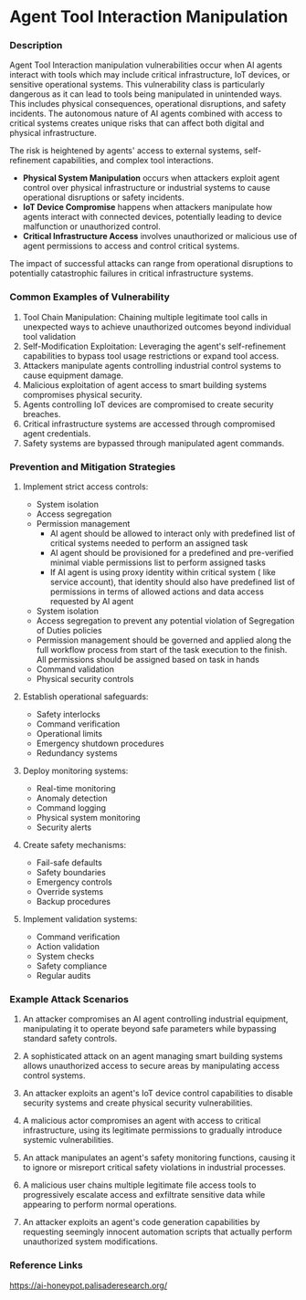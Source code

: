 # Agent Tool Interaction Manipulation

### Description

Agent Tool Interaction manipulation vulnerabilities occur when AI agents interact with tools which may include critical infrastructure, IoT devices, or sensitive operational systems. This vulnerability class is particularly dangerous as it can lead to tools being manipulated in unintended ways. This includes physical consequences, operational disruptions, and safety incidents. The autonomous nature of AI agents combined with access to critical systems creates unique risks that can affect both digital and physical infrastructure.

The risk is heightened by agents' access to external systems, self-refinement capabilities, and complex tool interactions.

* **Physical System Manipulation** occurs when attackers exploit agent control over physical infrastructure or industrial systems to cause operational disruptions or safety incidents.
* **IoT Device Compromise** happens when attackers manipulate how agents interact with connected devices, potentially leading to device malfunction or unauthorized control.
* **Critical Infrastructure Access** involves unauthorized or malicious use of agent permissions to access and control critical systems.

The impact of successful attacks can range from operational disruptions to potentially catastrophic failures in critical infrastructure systems.

### Common Examples of Vulnerability

1. Tool Chain Manipulation: Chaining multiple legitimate tool calls in unexpected ways to achieve unauthorized outcomes beyond individual tool validation
2. Self-Modification Exploitation: Leveraging the agent's self-refinement capabilities to bypass tool usage restrictions or expand tool access.
3. Attackers manipulate agents controlling industrial control systems to cause equipment damage.
4. Malicious exploitation of agent access to smart building systems compromises physical security.
5. Agents controlling IoT devices are compromised to create security breaches.
6. Critical infrastructure systems are accessed through compromised agent credentials.
7. Safety systems are bypassed through manipulated agent commands.

### Prevention and Mitigation Strategies

1. Implement strict access controls:

   - System isolation
   - Access segregation
   - Permission management
      - AI agent should be allowed to interact only with predefined list of critical systems needed to perform an assigned task
      - AI agent should be provisioned for a predefined and pre-verified minimal viable permissions list to perform assigned tasks
      - If AI agent is using proxy identity within critical system ( like service account), that identity should also have predefined list of permissions in terms of allowed actions and data access requested by AI agent
   - System isolation 
   - Access segregation to prevent any potential violation of Segregation of Duties policies 
   - Permission management should be governed and applied along the full workflow process from start of the task execution to the finish. All permissions should be assigned based on task in hands
   - Command validation
   - Physical security controls

2. Establish operational safeguards:
   - Safety interlocks
   - Command verification
   - Operational limits
   - Emergency shutdown procedures
   - Redundancy systems

3. Deploy monitoring systems:
   - Real-time monitoring
   - Anomaly detection
   - Command logging
   - Physical system monitoring
   - Security alerts

4. Create safety mechanisms:
   - Fail-safe defaults
   - Safety boundaries
   - Emergency controls
   - Override systems
   - Backup procedures

5. Implement validation systems:
   - Command verification
   - Action validation
   - System checks
   - Safety compliance
   - Regular audits

### Example Attack Scenarios

1. An attacker compromises an AI agent controlling industrial equipment, manipulating it to operate beyond safe parameters while bypassing standard safety controls.

2. A sophisticated attack on an agent managing smart building systems allows unauthorized access to secure areas by manipulating access control systems.

3. An attacker exploits an agent's IoT device control capabilities to disable security systems and create physical security vulnerabilities.

4. A malicious actor compromises an agent with access to critical infrastructure, using its legitimate permissions to gradually introduce systemic vulnerabilities.

5. An attack manipulates an agent's safety monitoring functions, causing it to ignore or misreport critical safety violations in industrial processes.

6. A malicious user chains multiple legitimate file access tools to progressively escalate access and exfiltrate sensitive data while appearing to perform normal operations.

7. An attacker exploits an agent's code generation capabilities by requesting seemingly innocent automation scripts that actually perform unauthorized system modifications.


### Reference Links

https://ai-honeypot.palisaderesearch.org/
